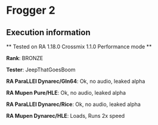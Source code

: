 # Frogger 2 

## Execution information


** Tested on RA 1.18.0 Crossmix 1.1.0 Performance mode **


**Rank**: BRONZE


**Tester**: JeepThatGoesBoom



**RA ParaLLEl Dynarec/Gln64**: Ok, no audio, leaked alpha


**RA Mupen Pure/HLE**: Ok, no audio, leaked alpha


**RA ParaLLEl Dynarec/Rice**: Ok, no audio, leaked alpha


**RA Mupen Dynarec/HLE**: Loads, Runs 2x speed